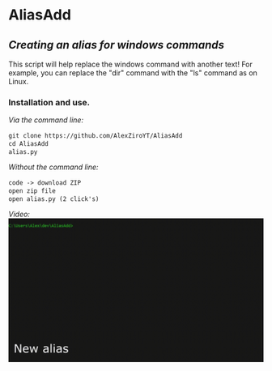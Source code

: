 # AliasAdd
## _Creating an alias for windows commands_
This script will help replace the windows command with another text!
For example, you can replace the "dir" command with the "ls" command as on Linux.
### Installation and use.
_Via the command line:_
```
git clone https://github.com/AlexZiroYT/AliasAdd
cd AliasAdd
alias.py
```
_Without the command line:_
```
code -> download ZIP
open zip file
open alias.py (2 click's)
```
_Video:_
![alt text](https://raw.githubusercontent.com/AlexZiroYT/AliasAdd/master/alias.gif)
